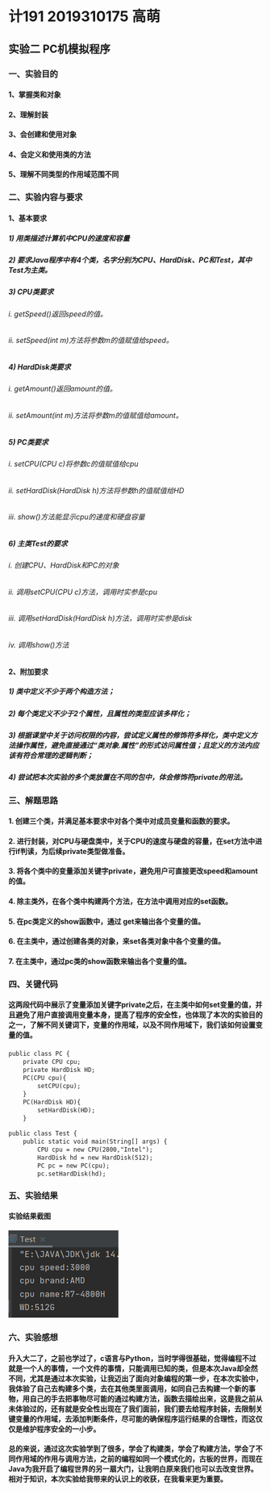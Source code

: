 # 计191 2019310175 高萌
## 实验二 PC机模拟程序

### 一、实验目的
#### 1、掌握类和对象
#### 2、理解封装
#### 3、会创建和使用对象
#### 4、会定义和使用类的方法
#### 5、理解不同类型的作用域范围不同

### 二、实验内容与要求
#### 1、基本要求
##### 1)	用类描述计算机中CPU的速度和容量
##### 2)	要求Java程序中有4个类，名字分别为CPU、HardDisk、PC和Test，其中Test为主类。
##### 3)	CPU类要求
###### i.	getSpeed()返回speed的值。
###### ii.	setSpeed(int m)方法将参数m的值赋值给speed。
##### 4)	HardDisk类要求
###### i.	getAmount()返回amount的值。
###### ii.	setAmount(int m)方法将参数m的值赋值给amount。
##### 5)	PC类要求
###### i. setCPU(CPU c)将参数c的值赋值给cpu
###### ii.	setHardDisk(HardDisk h)方法将参数h的值赋值给HD
###### iii.	show()方法能显示cpu的速度和硬盘容量
##### 6)	主类Test的要求
###### i.	创建CPU、HardDisk和PC的对象
###### ii.	调用setCPU(CPU c)方法，调用时实参是cpu
###### iii.	调用setHardDisk(HardDisk h)方法，调用时实参是disk
###### iv.	调用show()方法
#### 2、附加要求
##### 1)	类中定义不少于两个构造方法；
##### 2)	每个类定义不少于2个属性，且属性的类型应该多样化；
##### 3)	根据课堂中关于访问权限的内容，尝试定义属性的修饰符多样化，类中定义方法操作属性，避免直接通过“类对象.属性”的形式访问属性值；且定义的方法内应该有符合常理的逻辑判断；
##### 4)	尝试把本次实验的多个类放置在不同的包中，体会修饰符private的用法。

### 三、解题思路
#### 1.	创建三个类，并满足基本要求中对各个类中对成员变量和函数的要求。
#### 2.	进行封装，对CPU与硬盘类中，关于CPU的速度与硬盘的容量，在set方法中进行if判读，为后续private类型做准备。
#### 3.	将各个类中的变量添加关键字private，避免用户可直接更改speed和amount的值。
#### 4.	除主类外，在各个类中构建两个方法，在方法中调用对应的set函数。
#### 5.	在pc类定义的show函数中，通过 get来输出各个变量的值。
#### 6.	在主类中，通过创建各类的对象，来set各类对象中各个变量的值。
#### 7.	在主类中，通过pc类的show函数来输出各个变量的值。

### 四、关键代码
#### 这两段代码中展示了变量添加关键字private之后，在主类中如何set变量的值，并且避免了用户直接调用变量本身，提高了程序的安全性，也体现了本次的实验目的之一，了解不同关键词下，变量的作用域，以及不同作用域下，我们该如何设置变量的值。
```
public class PC {
    private CPU cpu;
    private HardDisk HD;
    PC(CPU cpu){
        setCPU(cpu);
    }
    PC(HardDisk HD){
        setHardDisk(HD);
    }
```
```
public class Test {
    public static void main(String[] args) {
        CPU cpu = new CPU(2800,"Intel");
        HardDisk hd = new HardDisk(512);
        PC pc = new PC(cpu);
        pc.setHardDisk(hd);
```

### 五、实验结果
#### 实验结果截图
[实验结果截图]:https://github.com/GM-01/JavaExperiment-1/blob/main/62890c8ecddb5118085dd75fca49461.png
![实验结果截图]
### 六、实验感想
#### 升入大二了，之前也学过了，c语言与Python，当时学得很基础，觉得编程不过就是一个人的事情，一个文件的事情，只能调用已知的类，但是本次Java却全然不同，尤其是通过本次实验，让我迈出了面向对象编程的第一步，在本次实验中，我体验了自己去构建多个类，去在其他类里面调用，如同自己去构建一个新的事物，用自己的手去把事物尽可能的通过构建方法，函数去描绘出来，这是我之前从未体验过的，还有就是安全性出现在了我们面前，我们要去给程序封装，去限制关键变量的作用域，去添加判断条件，尽可能的确保程序运行结果的合理性，而这仅仅是维护程序安全的一小步。
#### 总的来说，通过这次实验学到了很多，学会了构建类，学会了构建方法，学会了不同作用域的作用与调用方法，之前的编程如同一个模式化的，古板的世界，而现在Java为我开启了编程世界的另一扇大门，让我明白原来我们也可以去改变世界。相对于知识，本次实验给我带来的认识上的收获，在我看来更为重要。
